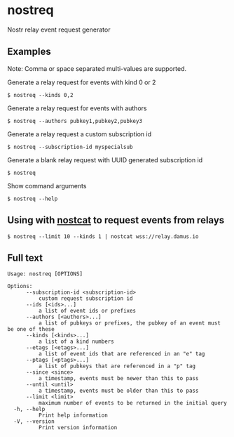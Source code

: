 # nostreq

Nostr relay event request generator


## Examples

Note: Comma or space separated multi-values are supported.

Generate a relay request for events with kind 0 or 2
```shell
$ nostreq --kinds 0,2
```

Generate a relay request for events with authors
```shell
$ nostreq --authors pubkey1,pubkey2,pubkey3
```

Generate a relay request a custom subscription id
```shell
$ nostreq --subscription-id myspecialsub
```

Generate a blank relay request with UUID generated subscription id
```shell
$ nostreq
```

Show command arguments
```shell
$ nostreq --help
```

## Using with [nostcat](https://github.com/blakejakopovic/nostcat) to request events from relays

```shell
$ nostreq --limit 10 --kinds 1 | nostcat wss://relay.damus.io
```

## Full text

```
Usage: nostreq [OPTIONS]

Options:
      --subscription-id <subscription-id>
          custom request subscription id
      --ids [<ids>...]
          a list of event ids or prefixes
      --authors [<authors>...]
          a list of pubkeys or prefixes, the pubkey of an event must be one of these
      --kinds [<kinds>...]
          a list of a kind numbers
      --etags [<etags>...]
          a list of event ids that are referenced in an "e" tag
      --ptags [<ptags>...]
          a list of pubkeys that are referenced in a "p" tag
      --since <since>
          a timestamp, events must be newer than this to pass
      --until <until>
          a timestamp, events must be older than this to pass
      --limit <limit>
          maximum number of events to be returned in the initial query
  -h, --help
          Print help information
  -V, --version
          Print version information
```
